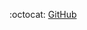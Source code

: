 <!-- A link to a GitHub or social media profile. -->
:octocat:
[GitHub](https://github.com/SamarFatimaJaffri/)

<!-- :woman_technologist: [LinkedIn](https://www.linkedin.com/in/samar-fatima-jaffri/) -->
